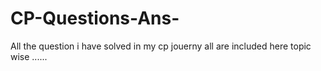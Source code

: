 # CP-Questions-Ans-
All the question i have solved in my cp jouerny all are included here topic wise ......
